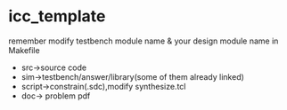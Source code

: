 # icc_template
remember modify testbench module name & your design module name in Makefile 
* src->source code
* sim->testbench/answer/library(some of them already linked)
* script->constrain(.sdc),modify synthesize.tcl
* doc-> problem pdf
